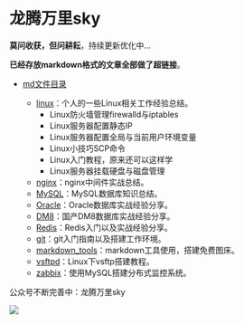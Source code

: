 # 龙腾万里sky

**莫问收获，但问耕耘**，持续更新优化中...

**已经存放markdown格式的文章全部做了超链接**。


- [md文件目录](https://github.com/cnwangk/wangk-stick/tree/master/md)
  
  - [linux](https://github.com/cnwangk/wangk-stick/tree/master/md/linux)：个人的一些Linux相关工作经验总结。
    - Linux防火墙管理firewalld与iptables
    - Linux服务器配置静态IP
    - Linux服务器配置全局与当前用户环境变量
    - Linux小技巧SCP命令
    - Linux入门教程，原来还可以这样学
    - Linux服务器挂载硬盘与磁盘管理
  - [nginx](https://github.com/cnwangk/wangk-stick/tree/master/md/nginx)：nginx中间件实战总结。
  - [MySQL](https://github.com/cnwangk/wangk-stick/tree/master/md/database/MySQL)：MySQL数据库知识总结。
  - [Oracle](https://github.com/cnwangk/wangk-stick/tree/master/md/database/Oracle)：Oracle数据库实战经验分享。
  - [DM8](https://github.com/cnwangk/wangk-stick/tree/master/md/database/dm8)：国产DM8数据库实战经验分享。
  - [Redis](https://github.com/cnwangk/wangk-stick/tree/master/md/Redis)：Redis入门以及实战经验分享。
  - [git](https://github.com/cnwangk/wangk-stick/tree/master/md/git)：git入门指南以及搭建工作环境。
  - [markdown_tools](https://github.com/cnwangk/wangk-stick/tree/master/md/tools/markdown_tools)：markdown工具使用，搭建免费图床。
  - [vsftpd](https://github.com/cnwangk/wangk-stick/tree/master/md/linux/vsftpd)：Linux下vsftp搭建教程。
  - [zabbix](https://github.com/cnwangk/wangk-stick/tree/master/md/zabbix)：使用MySQL搭建分布式监控系统。
  
  

公众号不断完善中：龙腾万里sky

![](https://cdn.jsdelivr.net/gh/cnwangk/img/images/qrcode_for_gh_d715d501420c_258.jpg)
